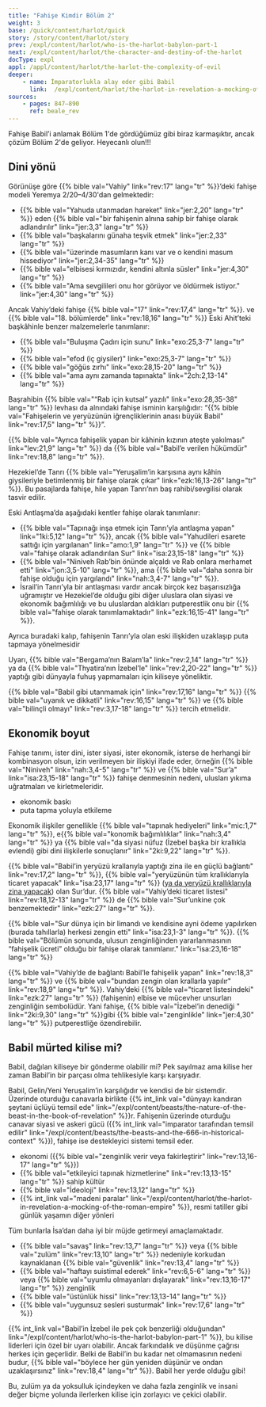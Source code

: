 ```yaml
---
title: "Fahişe Kimdir Bölüm 2"
weight: 3
base: /quick/content/harlot/quick
story: /story/content/harlot/story
prev: /expl/content/harlot/who-is-the-harlot-babylon-part-1
next: /expl/content/harlot/the-character-and-destiny-of-the-harlot
docType: expl
appl: /appl/content/harlot/the-harlot-the-complexity-of-evil
deeper:
    - name: İmparatorlukla alay eder gibi Babil
      link:  /expl/content/harlot/the-harlot-in-revelation-a-mocking-of-the-roman-empire
sources: 
    - pages: 847–890
      ref: beale_rev
---
```


Fahişe Babil’i anlamak Bölüm 1'de gördüğümüz gibi biraz karmaşıktır, ancak çözüm Bölüm 2'de geliyor. Heyecanlı olun!!!

## Dini yönü

<a name="bc8e"></a>
Görünüşe göre {{% bible val="Vahiy" link="rev:17" lang="tr" %}}’deki fahişe modeli Yeremya 2/20–4/30'dan gelmektedir:

- {{% bible val="Yahuda utanmadan hareket" link="jer:2,20" lang="tr" %}} eden {{% bible val="bir fahişenin alnına sahip bir fahişe olarak adlandırılır" link="jer:3,3" lang="tr" %}}
- {{% bible val="başkalarını günaha teşvik etmek" link="jer:2,33" lang="tr" %}}
- {{% bible val="üzerinde masumların kanı var ve o kendini masum hissediyor" link="jer:2,34-35" lang="tr" %}}
- {{% bible val="elbisesi kırmızıdır, kendini altınla süsler" link="jer:4,30" lang="tr" %}}
- {{% bible val="Ama sevgilileri onu hor görüyor ve öldürmek istiyor." link="jer:4,30" lang="tr" %}}

Ancak Vahiy’deki fahişe {{% bible val="17" link="rev:17,4" lang="tr" %}}. ve {{% bible val="18. bölümlerde" link="rev:18,16" lang="tr" %}} Eski Ahit’teki başkâhinle benzer malzemelerle tanımlanır:

- {{% bible val="Buluşma Çadırı için sunu" link="exo:25,3-7" lang="tr" %}}
- {{% bible val="efod (iç giysiler)" link="exo:25,3-7" lang="tr" %}}
- {{% bible val="göğüs zırhı" link="exo:28,15-20" lang="tr" %}}
- {{% bible val="ama aynı zamanda tapınakta" link="2ch:2,13-14" lang="tr" %}}

Başrahibin {{% bible val="“Rab için kutsal” yazılı" link="exo:28,35-38" lang="tr" %}} levhası da alnındaki fahişe isminin karşılığıdır: “{{% bible val="Fahişelerin ve yeryüzünün iğrençliklerinin anası büyük Babil" link="rev:17,5" lang="tr" %}}”.

{{% bible val="Ayrıca fahişelik yapan bir kâhinin kızının ateşte yakılması" link="lev:21,9" lang="tr" %}} da {{% bible val="Babil’e verilen hükümdür" link="rev:18,8" lang="tr" %}}.

Hezekiel’de Tanrı {{% bible val="Yeruşalim’in karşısına aynı kâhin giysileriyle betimlenmiş bir fahişe olarak çıkar" link="ezk:16,13-26" lang="tr" %}}. Bu pasajlarda fahişe, hile yapan Tanrı’nın baş rahibi/sevgilisi olarak tasvir edilir.

Eski Antlaşma’da aşağıdaki kentler fahişe olarak tanımlanır:

- {{% bible val="Tapınağı inşa etmek için Tanrı’yla antlaşma yapan" link="1ki:5,12" lang="tr" %}}, ancak {{% bible val="Yahudileri esarete sattığı için yargılanan" link="amo:1,9" lang="tr" %}} ve {{% bible val="fahişe olarak adlandırılan Sur" link="isa:23,15-18" lang="tr" %}}
- {{% bible val="Niniveh Rab’bin önünde alçaldı ve Rab onlara merhamet etti" link="jon:3,5-10" lang="tr" %}}, ama {{% bible val="daha sonra bir fahişe olduğu için yargılandı" link="nah:3,4-7" lang="tr" %}}.
- İsrail’in Tanrı’yla bir antlaşması vardır ancak birçok kez başarısızlığa uğramıştır ve Hezekiel’de olduğu gibi diğer uluslara olan siyasi ve ekonomik bağımlılığı ve bu uluslardan aldıkları putperestlik onu bir {{% bible val="fahişe olarak tanımlamaktadır" link="ezk:16,15-41" lang="tr" %}}.

Ayrıca buradaki kalıp, fahişenin Tanrı’yla olan eski ilişkiden uzaklaşıp puta tapmaya yönelmesidir

Uyarı, {{% bible val="Bergama’nın Balam’la" link="rev:2,14" lang="tr" %}} ya da {{% bible val="Thyatira’nın İzebel’le" link="rev:2,20-22" lang="tr" %}} yaptığı gibi dünyayla fuhuş yapmamaları için kiliseye yöneliktir.

{{% bible val="Babil gibi utanmamak için" link="rev:17,16" lang="tr" %}} {{% bible val="uyanık ve dikkatli" link="rev:16,15" lang="tr" %}} ve {{% bible val="bilinçli olmayı" link="rev:3,17-18" lang="tr" %}} tercih etmelidir.

## Ekonomik boyut

<a name="fb4b"></a>
Fahişe tanımı, ister dini, ister siyasi, ister ekonomik, isterse de herhangi bir kombinasyon olsun, izin verilmeyen bir ilişkiyi ifade eder, örneğin {{% bible val="Niniveh" link="nah:3,4-5" lang="tr" %}} ve {{% bible val="Sur’a" link="isa:23,15-18" lang="tr" %}} fahişe denmesinin nedeni, ulusları yıkıma uğratmaları ve kirletmeleridir.

- ekonomik baskı
- puta tapma yoluyla etkileme

Ekonomik ilişkiler genellikle {{% bible val="tapınak hediyeleri" link="mic:1,7" lang="tr" %}}, e{{% bible val="konomik bağımlılıklar" link="nah:3,4" lang="tr" %}} ya {{% bible val="da siyasi nüfuz (İzebel başka bir krallıkla evlendi) gibi dini ilişkilerle sonuçlanır" link="2ki:9,22" lang="tr" %}}.

{{% bible val="Babil’in yeryüzü krallarıyla yaptığı zina ile en güçlü bağlantı" link="rev:17,2" lang="tr" %}}, {{% bible val="yeryüzünün tüm krallıklarıyla ticaret yapacak" link="isa:23,17" lang="tr" %}} ([ya da yeryüzü krallıklarıyla zina yapacak](https://biblehub.com/interlinear/isaiah/23-17.htm)) olan Sur’dur. {{% bible val="Vahiy’deki ticaret listesi" link="rev:18,12-13" lang="tr" %}} de {{% bible val="Sur’unkine çok benzemektedir" link="ezk:27" lang="tr" %}}.

{{% bible val="Sur dünya için bir limandı ve kendisine ayni ödeme yapılırken (burada tahıllarla) herkesi zengin etti" link="isa:23,1-3" lang="tr" %}}. {{% bible val="Bölümün sonunda, ulusun zenginliğinden yararlanmasının “fahişelik ücreti” olduğu bir fahişe olarak tanımlanır." link="isa:23,16-18" lang="tr" %}}

{{% bible val="Vahiy’de de bağlantı Babil’le fahişelik yapan" link="rev:18,3" lang="tr" %}} ve {{% bible val="bundan zengin olan krallarla yapılır" link="rev:18,9" lang="tr" %}}. Vahiy’deki {{% bible val="ticaret listesindeki" link="ezk:27" lang="tr" %}} (fahişenin) elbise ve mücevher unsurları zenginliğin sembolüdür. Yani fahişe, {{% bible val="İzebel’in denediği " link="2ki:9,30" lang="tr" %}}gibi {{% bible val="zenginlikle" link="jer:4,30" lang="tr" %}} putperestliğe özendirebilir.

## Babil mürted kilise mi?

<a name="2815"></a>
Babil, dağılan kiliseye bir gönderme olabilir mi? Pek sayılmaz ama kilise her zaman Babil’in bir parçası olma tehlikesiyle karşı karşıyadır.

Babil, Gelin/Yeni Yeruşalim’in karşılığıdır ve kendisi de bir sistemdir. Üzerinde oturduğu canavarla birlikte {{% int_link val="dünyayı kandıran şeytani üçlüyü temsil ede" link="/expl/content/beasts/the-nature-of-the-beast-in-the-book-of-revelation" %}}r. Fahişenin üzerinde oturduğu canavar siyasi ve askeri gücü ({{% int_link val="imparator tarafından temsil edilir" link="/expl/content/beasts/the-beasts-and-the-666-in-historical-context" %}}), fahişe ise destekleyici sistemi temsil eder.

- ekonomi ({{% bible val="zenginlik verir veya fakirleştirir" link="rev:13,16-17" lang="tr" %}})
- {{% bible val="etkileyici tapınak hizmetlerine" link="rev:13,13-15" lang="tr" %}} sahip kültür
- {{% bible val="İdeoloji" link="rev:13,12" lang="tr" %}}
- {{% int_link val="madeni paralar" link="/expl/content/harlot/the-harlot-in-revelation-a-mocking-of-the-roman-empire" %}}, resmi tatiller gibi günlük yaşamın diğer yönleri

Tüm bunlarla İsa’dan daha iyi bir müjde getirmeyi amaçlamaktadır.

- {{% bible val="savaş" link="rev:13,7" lang="tr" %}} veya {{% bible val="zulüm" link="rev:13,10" lang="tr" %}} nedeniyle korkudan kaynaklanan {{% bible val="güvenlik" link="rev:13,4" lang="tr" %}}
- {{% bible val="haftayı suistimal ederek" link="rev:6,5-6" lang="tr" %}} veya {{% bible val="uyumlu olmayanları dışlayarak" link="rev:13,16-17" lang="tr" %}} zenginlik
- {{% bible val="üstünlük hissi" link="rev:13,13-14" lang="tr" %}}
- {{% bible val="uygunsuz sesleri susturmak" link="rev:17,6" lang="tr" %}}

{{% int_link val="Babil’in İzebel ile pek çok benzerliği olduğundan" link="/expl/content/harlot/who-is-the-harlot-babylon-part-1" %}}, bu kilise liderleri için özel bir uyarı olabilir. Ancak farkındalık ve düşünme çağrısı herkes için geçerlidir. Belki de Babil’in bu kadar net olmamasının nedeni budur, {{% bible val="böylece her gün yeniden düşünür ve ondan uzaklaşırsınız" link="rev:18,4" lang="tr" %}}. Babil her yerde olduğu gibi!

Bu, zulüm ya da yoksulluk içindeyken ve daha fazla zenginlik ve insani değer biçme yolunda ilerlerken kilise için zorlayıcı ve çekici olabilir.
